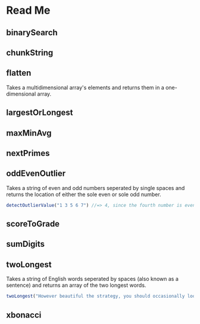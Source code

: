 # Read Me

binarySearch
---------------------

chunkString
---------------------

flatten
---------------------

Takes a multidimensional array's elements and returns them in a one-dimensional array.


largestOrLongest
---------------------

maxMinAvg
---------------------

nextPrimes
---------------------

oddEvenOutlier
---------------------

Takes a string of even and odd numbers seperated by single spaces and returns the location of either the sole even or sole odd number.

```javascript
detectOutlierValue("1 3 5 6 7") //=> 4, since the fourth number is even while the rest are odd.
```

scoreToGrade
---------------------


sumDigits
---------------------

twoLongest
---------------------
Takes a string of English words seperated by spaces (also known as a sentence) and returns an array of the two longest words.

```javascript
twoLongest("However beautiful the strategy, you should occasionally look at the results.") //=> [ 'occasionally', 'strategy,' ]
```

xbonacci
---------------------